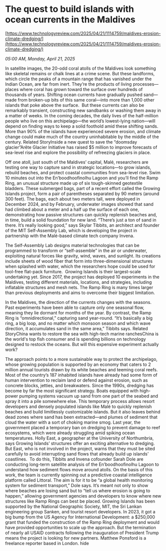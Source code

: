 # The quest to build islands with ocean currents in the Maldives

[https://www.technologyreview.com/2025/04/21/1114759/maldives-erosion-climate-dredging/](https://www.technologyreview.com/2025/04/21/1114759/maldives-erosion-climate-dredging/)

*05:00 AM, Monday, April 21, 2025*

In satellite images, the 20-odd coral atolls of the Maldives look something like skeletal remains or chalk lines at a crime scene. But these landforms, which circle the peaks of a mountain range that has vanished under the Indian Ocean, are far from inert. They’re the products of living processes—places where coral has grown toward the surface over hundreds of thousands of years. Shifting ocean currents have gradually pushed sand—made from broken-up bits of this same coral—into more than 1,000 other islands that poke above the surface.  But these currents can also be remarkably transient, constructing new sandbanks or washing them away in a matter of weeks. In the coming decades, the daily lives of the half-million people who live on this archipelago—the world’s lowest-lying nation—will depend on finding ways to keep a solid foothold amid these shifting sands. More than 90% of the islands have experienced severe erosion, and climate change could make much of the country uninhabitable by the middle of the century. Related StoryInside a new quest to save the “doomsday glacier”Arête Glacier Initiative has raised $5 million to improve forecasts of sea-level rise and explore the possibility of refreezing glaciers in place.

Off one atoll, just south of the Maldives’ capital, Malé, researchers are testing one way to capture sand in strategic locations—to grow islands, rebuild beaches, and protect coastal communities from sea-level rise. Swim 10 minutes out into the En’boodhoofinolhu Lagoon and you’ll find the Ramp Ring, an unusual structure made up of six tough-skinned geotextile bladders. These submerged bags, part of a recent effort called the Growing Islands project, form a pair of parentheses separated by 90 meters (around 300 feet). The bags, each about two meters tall, were deployed in December 2024, and by February, underwater images showed that sand had climbed about a meter and a half up the surface of each one, demonstrating how passive structures can quickly replenish beaches and, in time, build a solid foundation for new land. “There’s just a ton of sand in there. It’s really looking good,” says Skylar Tibbits, an architect and founder of the MIT Self-Assembly Lab, which is developing the project in partnership with the Malé-based climate tech company Invena.

The Self-Assembly Lab designs material technologies that can be programmed to transform or “self-assemble” in the air or underwater, exploiting natural forces like gravity, wind, waves, and sunlight. Its creations include sheets of wood fiber that form into three-dimensional structures when splashed with water, which the researchers hope could be used for tool-free flat-pack furniture.  Growing Islands is their largest-scale undertaking yet. Since 2017, the project has deployed 10 experiments in the Maldives, testing different materials, locations, and strategies, including inflatable structures and mesh nets. The Ramp Ring is many times larger than previous deployments and aims to overcome their biggest limitation.

In the Maldives, the direction of the currents changes with the seasons. Past experiments have been able to capture only one seasonal flow, meaning they lie dormant for months of the year. By contrast, the Ramp Ring is “omnidirectional,” capturing sand year-round. “It’s basically a big ring, a big loop, and no matter which monsoon season and which wave direction, it accumulates sand in the same area,” Tibbits says. Related StoryChina wants to restore the sea with high-tech marine ranchesChina is the world's top fish consumer and is spending billions on technology designed to restock the oceans. But will this expensive experiment actually work?

The approach points to a more sustainable way to protect the archipelago, whose growing population is supported by an economy that caters to 2 million annual tourists drawn by its white beaches and teeming coral reefs. Most of the country’s 187 inhabited islands have already had some form of human intervention to reclaim land or defend against erosion, such as concrete blocks, jetties, and breakwaters. Since the 1990s, dredging has become by far the most significant strategy. Boats equipped with high-power pumping systems vacuum up sand from one part of the seabed and spray it into a pile somewhere else.  This temporary process allows resort developers and densely populated islands like Malé to quickly replenish beaches and build limitlessly customizable islands. But it also leaves behind dead zones where sand has been extracted—and plumes of sediment that cloud the water with a sort of choking marine smog. Last year, the government placed a temporary ban on dredging to prevent damage to reef ecosystems, which were already struggling amid spiking ocean temperatures. Holly East, a geographer at the University of Northumbria, says Growing Islands’ structures offer an exciting alternative to dredging. But East, who is not involved in the project, warns that they must be sited carefully to avoid interrupting sand flows that already build up islands’ coastlines.  To do this, Tibbits and Invena cofounder Sarah Dole are conducting long-term satellite analysis of the En’boodhoofinolhu Lagoon to understand how sediment flows move around atolls. On the basis of this work, the team is currently spinning out a predictive coastal intelligence platform called Littoral. The aim is for it to be “a global health monitoring system for sediment transport,” Dole says. It’s meant not only to show where beaches are losing sand but to “tell us where erosion is going to happen,” allowing government agencies and developers to know where new structures like Ramp Rings can best be placed. Growing Islands has been supported by the National Geographic Society, MIT, the Sri Lankan engineering group Sanken, and tourist resort developers. In 2023, it got a big bump from the US Agency for International Development: a $250,000 grant that funded the construction of the Ramp Ring deployment and would have provided opportunities to scale up the approach. But the termination of nearly all USAID contracts following the inauguration of President Trump means the project is looking for new partners. Matthew Ponsford is a freelance reporter based in London. hide

